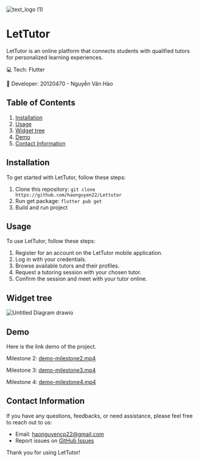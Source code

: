 ![text_logo (1)](https://github.com/haonguyen22/Lettutor/assets/83975213/dea57668-b9dd-4893-9c4d-6de2043bbede)
# LetTutor


LetTutor is an online platform that connects students with qualified tutors for personalized learning experiences.

💻 Tech: Flutter

🧑 Developer: 20120470 - Nguyễn Văn Hào

## Table of Contents

1. [Installation](#installation)
2. [Usage](#usage)
3. [Widget tree](#widget-tree)
4. [Demo](#demo)
5. [Contact Information](#contact-information)

## Installation

To get started with LetTutor, follow these steps:

1. Clone this repository: `git clone https://github.com/haonguyen22/Lettutor`
3. Run get package: `flutter pub get`
4. Build and run project

## Usage

To use LetTutor, follow these steps:

1. Register for an account on the LetTutor mobile application.
2. Log in with your credentials.
3. Browse available tutors and their profiles.
4. Request a tutoring session with your chosen tutor.
5. Confirm the session and meet with your tutor online.

## Widget tree
![Untitled Diagram drawio](https://github.com/haonguyen22/Lettutor/assets/83975213/d83f2aa6-b3f2-428d-a322-80f10d12ed3e)

## Demo
Here is the link demo of the project.

Milestone 2: [demo-milestone2.mp4](https://studenthcmusedu-my.sharepoint.com/:v:/g/personal/20120470_student_hcmus_edu_vn/EYJIjk-9nqNKjPWT1NMMhJgBd03iIS8p95lxv1NErALdkw?nav=eyJyZWZlcnJhbEluZm8iOnsicmVmZXJyYWxBcHAiOiJPbmVEcml2ZUZvckJ1c2luZXNzIiwicmVmZXJyYWxBcHBQbGF0Zm9ybSI6IldlYiIsInJlZmVycmFsTW9kZSI6InZpZXciLCJyZWZlcnJhbFZpZXciOiJNeUZpbGVzTGlua0NvcHkifX0&e=Gmqv9G)

Milestone 3: [demo-milestone3.mp4](https://studenthcmusedu-my.sharepoint.com/:v:/g/personal/20120470_student_hcmus_edu_vn/EblZ_ySh8BpLiEHVwy8eomABr54NRn2xiq5nZ64GxdvS6w?nav=eyJyZWZlcnJhbEluZm8iOnsicmVmZXJyYWxBcHAiOiJPbmVEcml2ZUZvckJ1c2luZXNzIiwicmVmZXJyYWxBcHBQbGF0Zm9ybSI6IldlYiIsInJlZmVycmFsTW9kZSI6InZpZXciLCJyZWZlcnJhbFZpZXciOiJNeUZpbGVzTGlua0NvcHkifX0&e=Z5vTE3)

Milestone 4: [demo-milestone4.mp4](https://studenthcmusedu-my.sharepoint.com/:v:/g/personal/20120470_student_hcmus_edu_vn/Efr1ZvGywYFFhkAeF3w3S-AB4lnGYpJ-SEgp_1Asbb7b1Q?nav=eyJyZWZlcnJhbEluZm8iOnsicmVmZXJyYWxBcHAiOiJPbmVEcml2ZUZvckJ1c2luZXNzIiwicmVmZXJyYWxBcHBQbGF0Zm9ybSI6IldlYiIsInJlZmVycmFsTW9kZSI6InZpZXciLCJyZWZlcnJhbFZpZXciOiJNeUZpbGVzTGlua0NvcHkifX0&e=85Kj1f)


## Contact Information

If you have any questions, feedbacks, or need assistance, please feel free to reach out to us:

- Email: haonguyencp22@gmail.com
- Report issues on [GitHub Issues]([https://github.com/haonguyen22/Lettutor/issues])

Thank you for using LetTutor!
